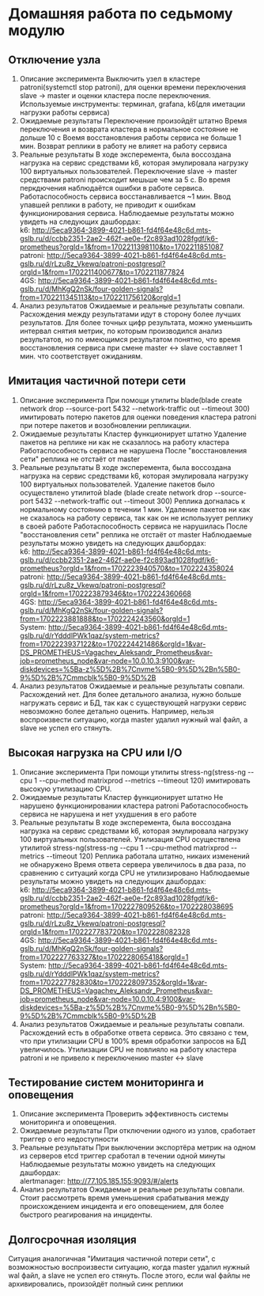 # Домашняя работа по седьмому модулю

## Отключение узла
1. Описание эксперимента
Выключить узел в кластере patroni(systemctl stop patroni), для оценки времени переключения slave -> master и оценки кластера после переключения.
Используемые инструменты: терминал, grafana, k6(для иметации нагрузки работы сервиса)
2. Ожидаемые результаты
Переключение произойдёт штатно
Время переключения и возврата кластера в нормальное состояние не дольше 10 c
Воемя восстановления работы сервиса не больше 1 мин.
Возврат реплики в работу не влияет на работу сервиса
3. Реальные результаты
В ходе эксперемента, была воссоздана нагрузка на сервис средствами k6, которая эмулировала нагрузку 100 виртуальных пользователей.
Переключение slave -> master средствами patroni происходит мешьше чем за 5 с.
Во время перкдючения наблюдаётся ошибки в работе сервиса. Работаспособность сервиса восстанавливается ~1 мин. 
Ввод упавшей реплики в работу, не приводит к ошибкам функционирования сервиса. 
Наблюдаемые результаты можно увидеть на следующих дашбордах:  
k6: http://5eca9364-3899-4021-b861-fd4f64e48c6d.mts-gslb.ru/d/ccbb2351-2ae2-462f-ae0e-f2c893ad1028fgdf/k6-prometheus?orgId=1&from=1702211398110&to=1702211851087  
patroni: http://5eca9364-3899-4021-b861-fd4f64e48c6d.mts-gslb.ru/d/rLzu8z_Vkewq/patroni-postgresql?orgId=1&from=1702211400677&to=1702211877824  
4GS: http://5eca9364-3899-4021-b861-fd4f64e48c6d.mts-gslb.ru/d/MhKgQ2nSk/four-golden-signals?from=1702211345113&to=1702211756120&orgId=1  
4. Анализ результатов
Ожидаемые и реальные результаты совпали. Расхождения между результатами идут в сторону более лучших результатов. 
Для более точных цифр результата, можно уменьшить интервал снятия метрик, по которым производился анализ результатов, но по имеющимся результатом понятно, что время восстановления сервиса при смене master <-> slave составляет 1 мин. что соответствует ожиданиям.


## Имитация частичной потери сети
1. Описание эксперимента
При помощи утилиты blade(blade create network drop --source-port 5432 --network-traffic out --timeout 300) имитировать потерю пакетов для оценки поведения кластера patroni при потере пакетов и возобновлении репликации. 
2. Ожидаемые результаты
Кластер функционирует штатно
Удаление пакетов на реплике ни как не сказаллось на работу кластера
Работаспособность сервиса не нарушена
После "восстановления сети" реплика не отстаёт от master
3. Реальные результаты
В ходе эксперемента, была воссоздана нагрузка на сервис средствами k6, которая эмулировала нагрузку 100 виртуальных пользователей.
Удаление пакетов было осуществлено утилитой blade (blade create network drop --source-port 5432 --network-traffic out --timeout 300)
Реплика догналась к нормальному состоянию в течении 1 мин.
Удаление пакетов ни как не сказалось на работу сервиса, так как он не используует реплику в своей работе
Работаспособность сервиса не нарушилась
После "восстановления сети" реплика не отстаёт от master
Наблюдаемые результаты можно увидеть на следующих дашбордах:  
k6: http://5eca9364-3899-4021-b861-fd4f64e48c6d.mts-gslb.ru/d/ccbb2351-2ae2-462f-ae0e-f2c893ad1028fgdf/k6-prometheus?orgId=1&from=1702223940570&to=1702224358024  
patroni: http://5eca9364-3899-4021-b861-fd4f64e48c6d.mts-gslb.ru/d/rLzu8z_Vkewq/patroni-postgresql?orgId=1&from=1702223879346&to=1702224360668  
4GS: http://5eca9364-3899-4021-b861-fd4f64e48c6d.mts-gslb.ru/d/MhKgQ2nSk/four-golden-signals?from=1702223881888&to=1702224243560&orgId=1  
System: http://5eca9364-3899-4021-b861-fd4f64e48c6d.mts-gslb.ru/d/rYdddlPWk1qaz/system-metrics?from=1702223937122&to=1702224421486&orgId=1&var-DS_PROMETHEUS=Vagachev_Aleksandr_Prometheus&var-job=prometheus_node&var-node=10.0.10.3:9100&var-diskdevices=%5Ba-z%5D%2B%7Cnvme%5B0-9%5D%2Bn%5B0-9%5D%2B%7Cmmcblk%5B0-9%5D%2B  
4. Анализ результатов
Ожидаемые и реальные результаты совпали. Расхождений нет. 
Для более детального анализа, нужно больше нагружать сервис и БД, так как с существующей нагрузки сервис невозможно более детально оценить.
Например, нельзя воспроизвести ситуацию, когда master удалил нужный wal файл, а slave не успел его стянуть. 


## Высокая нагрузка на CPU или I/O
1. Описание эксперимента
При помощи утилиты stress-ng(stress-ng --cpu 1 --cpu-method matrixprod --metrics --timeout 120) имитировать высокую утилизацию CPU. 
2. Ожидаемые результаты
Кластер функционирует штатно
Не нарушено функционировании кластера patroni
Работаспособность сервиса не нарушена и нет ухудшения в его работе
3. Реальные результаты
В ходе эксперемента, была воссоздана нагрузка на сервис средствами k6, которая эмулировала нагрузку 100 виртуальных пользователей.
Утилизация CPU осуществлена утилитой stress-ng(stress-ng --cpu 1 --cpu-method matrixprod --metrics --timeout 120)
Реплика работала штатно, никаих изменений не обнаружено
Время ответа сервера увеличилось в два раза, по сравнению с ситуаций когда CPU не утилизировано
Наблюдаемые результаты можно увидеть на следующих дашбордах:  
k6: http://5eca9364-3899-4021-b861-fd4f64e48c6d.mts-gslb.ru/d/ccbb2351-2ae2-462f-ae0e-f2c893ad1028fgdf/k6-prometheus?orgId=1&from=1702227809526&to=1702228038695  
patroni: http://5eca9364-3899-4021-b861-fd4f64e48c6d.mts-gslb.ru/d/rLzu8z_Vkewq/patroni-postgresql?orgId=1&from=1702227783720&to=1702228082328  
4GS: http://5eca9364-3899-4021-b861-fd4f64e48c6d.mts-gslb.ru/d/MhKgQ2nSk/four-golden-signals?from=1702227763327&to=1702228065418&orgId=1  
System: http://5eca9364-3899-4021-b861-fd4f64e48c6d.mts-gslb.ru/d/rYdddlPWk1qaz/system-metrics?from=1702227782830&to=1702228097352&orgId=1&var-DS_PROMETHEUS=Vagachev_Aleksandr_Prometheus&var-job=prometheus_node&var-node=10.0.10.4:9100&var-diskdevices=%5Ba-z%5D%2B%7Cnvme%5B0-9%5D%2Bn%5B0-9%5D%2B%7Cmmcblk%5B0-9%5D%2B  
4. Анализ результатов
Ожидаемые и реальные результаты совпали. Расхождений есть в обработке ответа сервиса. Это связано с тем, что при утилизации CPU в 100% время обработки запросов на БД увеличилось.
Утилизации CPU не повлияло на работу кластера patroni и не привело к переключению master <-> slave


## Тестирование систем мониторинга и оповещения
1. Описание эксперимента
Проверить эффективность системы мониторинга и оповещения. 
2. Ожидаемые результаты
При отключении одного из узлов, сработает триггер о его недоступности
3. Реальные результаты
При выключении экспортёра метрик на одном из серверов etcd триггер сработал в течении одной минуты
Наблюдаемые результаты можно увидеть на следующих дашбордах:  
alertmanager: http://77.105.185.155:9093/#/alerts
4. Анализ результатов
Ожидаемые и реальные результаты совпали.
Стоит рассмотреть время уменьшения срабатывания между происхождением инцидента и его оповещением, для более быстрого реагирования на инциденты.


## Долгосрочная изоляция
Ситуация аналогичная "Имитация частичной потери сети", с возможностью воспроизвести ситуацию, когда master удалил нужный wal файл, а slave не успел его стянуть.
После этого, если wal файлы не архивировались, произойдёт полный синк реплики

